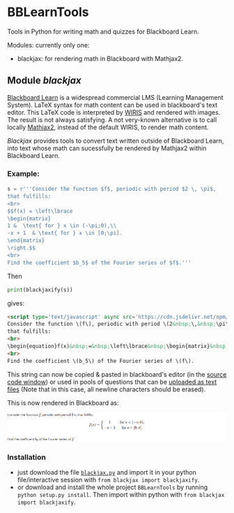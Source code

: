 # BBLearnTools

Tools in Python for writing math and quizzes for Blackboard Learn.

Modules: currently only one:

* blackjax: for rendering math in Blackboard with Mathjax2.


## Module *blackjax*

[Blackboard Learn](https://www.blackboard.com/teaching-learning/learning-management/blackboard-learn) is a widespread commercial LMS (Learning Management System). LaTeX syntax for math content can be used in blackboard's text editor. This LaTeX code is interpreted by [WIRIS](https://docs.wiris.com/en/mathtype/mathtype_web/latex-support) and rendered with images. The result is not always satisfying. A not very-known alternative is to call locally [Mathjax2](https://docs.mathjax.org/en/v2.7-latest/start.html), instead of the default WIRIS, to render math content. 

*Blackjax* provides tools to convert text written outside of Blackboard Learn, into text whose math can sucessfully be rendered by Mathjax2 within Blackboard Learn.

### Example:

```python
s = r'''Consider the function $f$, periodic with period $2 \, \pi$,
that fulfills:
<br>
$$f(x) = \left\lbrace
\begin{matrix}
1 &  \text{ for } x \in (-\pi;0),\\
-x + 1  & \text{ for } x \in [0;\pi].
\end{matrix}
\right.$$
<br>
Find the coefficient $b_5$ of the Fourier series of $f$.'''
```
Then
```python
print(blackjaxify(s))
```
gives:
```html
<script type='text/javascript' async src='https://cdn.jsdelivr.net/npm/mathjax@2/MathJax.js?config=TeX-AMS_CHTML'></script>
Consider the function \(f\), periodic with period \(2&nbsp;\,&nbsp;\pi\),
that fulfills:
<br>
\begin{equation}f(x)&nbsp;=&nbsp;\left\lbrace&nbsp;\begin{matrix}&nbsp;1&nbsp;&&nbsp;&nbsp;\text{&nbsp;for&nbsp;}&nbsp;x&nbsp;\in&nbsp;(-\pi;0),\\&nbsp;-x&nbsp;+&nbsp;1&nbsp;&nbsp;&&nbsp;\text{&nbsp;for&nbsp;}&nbsp;x&nbsp;\in&nbsp;[0;\pi].&nbsp;\end{matrix}&nbsp;\right.\end{equation}
<br>
Find the coefficient \(b_5\) of the Fourier series of \(f\).
```
This string can now be copied & pasted in blackboard's editor (in the [source code window](https://help.blackboard.com/Learn/Instructor/Course_Content/Create_Content/Create_Course_Materials/Work_With_Text/What_Does_the_Editor_Do)) or used in pools of questions that can be [uploaded as text files](https://help.blackboard.com/Learn/Instructor/Tests_Pools_Surveys/Reuse_Questions/Upload_Questions) (Note that in this case, all newline characters should be erased).

This is now rendered in Blackboard as:

<img src="IMAGES/blackjax.png" width=1000>

### Installation

* just download the file [`blackjax.py`](bblearntools/blackjax.py) and import it in your python file/interactive session with `from blackjax import blackjaxify`.
* or download and install the whole project `BBLearnTools` by running `python setup.py install`. Then import within python with `from blackjax import blackjaxify`.

